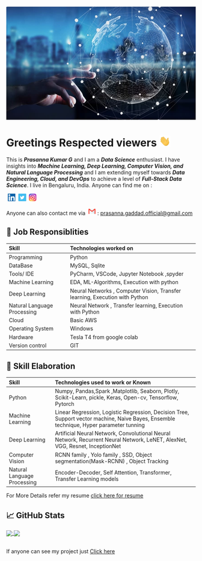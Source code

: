 <img src = "https://github.com/Prasanna-Kumar-Gaddad/Prasanna-Kumar-Gaddad/blob/main/Images/Data%20Science.jpg" height = 300 width = 100%><img>


# Greetings Respected viewers <img src="https://github.com/Prasanna-Kumar-Gaddad/Prasanna-Kumar-Gaddad/blob/main/Images/wave.gif" width="30px">

This is ***Prasanna Kumar G*** and I am a ***Data Science*** enthusiast. I have insights into ***Machine Learning, Deep Learning, Computer Vision, and Natural Language Processing*** and I am extending myself towards ***Data Engineering, Cloud, and DevOps*** to achieve a level of ***Full-Stack Data Science***. I live in Bengaluru, India. Anyone can find me on :

&nbsp;<a href = "https://www.linkedin.com/in/prasanna-gaddad/" ><img src = "https://github.com/Prasanna-Kumar-Gaddad/Prasanna-Kumar-Gaddad/blob/main/Images/Linkedin.png" height="20"><img></a>
&nbsp;<a href = "https://twitter.com/PrasanGaddad" ><img src = "https://github.com/Prasanna-Kumar-Gaddad/Prasanna-Kumar-Gaddad/blob/main/Images/twitter.jpg" height="20"><img></a>
&nbsp;<a href = "https://www.instagram.com/prasannagaddad/" ><img src = "https://github.com/Prasanna-Kumar-Gaddad/Prasanna-Kumar-Gaddad/blob/main/Images/Instagram.jpeg" height="20"><img></a>


Anyone can also contact me via 
&nbsp;<img src = "https://github.com/Prasanna-Kumar-Gaddad/Prasanna-Kumar-Gaddad/blob/main/Images/gmail.png" width = 20><img> : prasanna.gaddad.official@gmail.com

## :wrench: Job Responsiblities

| Skill | Technologies worked on | 
|:--|:------------|
| Programming | Python |
| DataBase | MySQL, Sqlite |
| Tools/ IDE | PyCharm, VSCode, Jupyter Notebook ,spyder |
| Machine Learning | EDA, ML-Algorithms, Execution with python |
| Deep Learning | Neural Networks , Computer Vision, Transfer learning, Execution with Python |
| Natural Language Processing | Neural Network , Transfer learning, Execution with Python |
| Cloud | Basic AWS |
| Operating System | Windows |
| Hardware | Tesla T4 from google colab |
| Version control | GIT |

## :notebook_with_decorative_cover: Skill Elaboration

| Skill | Technologies used to work or Known | 
|:--|:------------|
| Python | Numpy, Pandas,Spark ,Matplotlib, Seaborn, Plotly, Scikit-Learn, pickle, Keras, Open-cv, Tensorflow, Pytorch |
| Machine Learning | Linear Regression, Logistic Regression, Decision Tree, Support vector machine, Naive Bayes, Ensemble technique, Hyper parameter tunning  |
| Deep Learning | Artificial Neural Network, Convolutional Neural Network, Recurrent Neural Network, LeNET, AlexNet, VGG, Resnet, InceptionNet |
| Computer Vision | RCNN family , Yolo family , SSD, Object segmentation(Mask-RCNN) , Object Tracking  |
| Natural Language Processing | Encoder-Decoder, Self Attention, Transformer, Transfer Learning models |

For More Details refer my resume <a href = "https://github.com/SAXENA-SANTOSH/Resume">click here for resume</a>
  
  ## &#x1f4c8; GitHub Stats
<a href="https://github.com/Prasanna-Kumar-Gaddad/Prasanna-Kumar-Gaddad">
  <img align="center" src="https://github-readme-stats.vercel.app/api/top-langs/?username=Prasanna-Kumar-Gaddad&hide=java,html&title_color=ffffff&text_color=c9cacc&icon_color=2bbc8a&bg_color=1d1f21" width="40%"/>
</a>
<a href="https://github.com/Prasanna-Kumar-Gaddad/Prasanna-Kumar-Gaddad">
  <img align="center" src="https://github-readme-stats.vercel.app/api?username=Prasanna-Kumar-Gaddad&show_icons=true&line_height=33&count_private=true&title_color=ffffff&text_color=c9cacc&icon_color=2bbc8a&bg_color=1d1f21"  width="56%" />
</a>



<br>
<br>

If anyone can see my project just <a href = "https://github.com/Prasanna-Kumar-Gaddad?tab=repositories">Click here</a>


